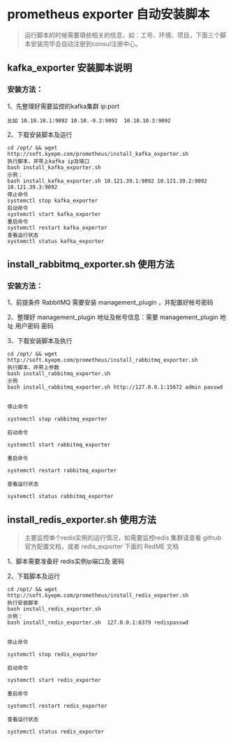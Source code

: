 
# prometheus exporter 自动安装脚本



> 运行脚本的时候需要填些相关的信息，如：工号、环境、项目，下面三个脚本安装完毕会自动注册到consul注册中心。

## kafka_exporter 安装脚本说明

### 安装方法：
 1、先整理好需要监控的kafka集群 ip:port  
 ```
比如 10.10.10.1:9092 10.10.·0.2:9092  10.10.10.3:9092
```
 2、下载安装脚本及运行

```
cd /opt/ && wget http://soft.kyepm.com/prometheus/install_kafka_exporter.sh
执行脚本，并带上kafka ip及端口
bash install_kafka_exporter.sh
示例：
bash install_kafka_exporter.sh 10.121.39.1:9092 10.121.39.2:9092  10.121.39.3:9092
停止命令
systemctl stop kafka_exporter
启动命令
systemctl start kafka_exporter
重启命令
systemctl restart kafka_exporter
查看运行状态
systemctl status kafka_exporter
```

## install_rabbitmq_exporter.sh 使用方法

### 安装方法：
1、前提条件 RabbitMQ 需要安装 management_plugin ，并配置好帐号密码

2、整理好 management_plugin 地址及帐号信息：需要  management_plugin 地址  用户密码  密码


3、下载安装脚本及执行
```
cd /opt/ && wget http://soft.kyepm.com/prometheus/install_rabbitmq_exporter.sh
执行脚本，并带上参数
bash install_rabbitmq_exporter.sh
示例
bash install_rabbitmq_exporter.sh http://127.0.0.1:15672 admin passwd


停止命令

systemctl stop rabbitmq_exporter

启动命令

systemctl start rabbitmq_exporter

重启命令

systemctl restart rabbitmq_exporter

查看运行状态

systemctl status rabbitmq_exporter
```

## install_redis_exporter.sh 使用方法

> 主要监控单个redis实例的运行情况，如需要监控redis 集群请查看 github 官方配置文档，或者 redis_exporter 下面的 RedME 文档
 
1、脚本需要准备好 redis实例ip端口及 密码

2、下载脚本及运行
```
cd /opt/ && wget http://soft.kyepm.com/prometheus/install_redis_exporter.sh
执行安装脚本
bash install_redis_exporter.sh
示例：
bash install_redis_exporter.sh  127.0.0.1:6379 redispasswd


停止命令

systemctl stop redis_exporter

启动命令

systemctl start redis_exporter

重启命令

systemctl restart redis_exporter

查看运行状态

systemctl status redis_exporter
```